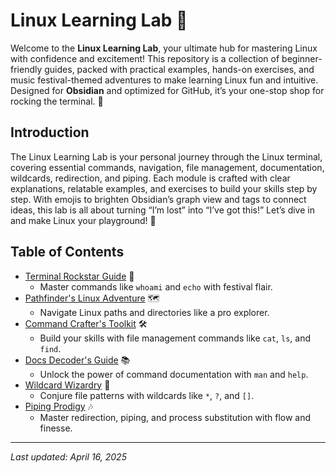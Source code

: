 # Linux Learning Lab 🐧

Welcome to the **Linux Learning Lab**, your ultimate hub for mastering Linux with confidence and excitement! This repository is a collection of beginner-friendly guides, packed with practical examples, hands-on exercises, and music festival-themed adventures to make learning Linux fun and intuitive. Designed for **Obsidian** and optimized for GitHub, it’s your one-stop shop for rocking the terminal. 🚀

## Introduction

The Linux Learning Lab is your personal journey through the Linux terminal, covering essential commands, navigation, file management, documentation, wildcards, redirection, and piping. Each module is crafted with clear explanations, relatable examples, and exercises to build your skills step by step. With emojis to brighten Obsidian’s graph view and tags to connect ideas, this lab is all about turning “I’m lost” into “I’ve got this!” Let’s dive in and make Linux your playground! 🌟

## Table of Contents

- [Terminal Rockstar Guide](./terminal-rockstar/README.md) 🎸
  - Master commands like `whoami` and `echo` with festival flair.
- [Pathfinder's Linux Adventure](./pathfinders-adventure/README.md) 🗺️
  - Navigate Linux paths and directories like a pro explorer.
- [Command Crafter's Toolkit](./command-crafters-toolkit/README.md) 🛠️
  - Build your skills with file management commands like `cat`, `ls`, and `find`.
- [Docs Decoder's Guide](./docs-decoders-guide/README.md) 📚
  - Unlock the power of command documentation with `man` and `help`.
- [Wildcard Wizardry](./wildcard-wizardry/README.md) 🌈
  - Conjure file patterns with wildcards like `*`, `?`, and `[]`.
- [Piping Prodigy](./piping-prodigy/README.md) 🎶
  - Master redirection, piping, and process substitution with flow and finesse.

---

*Last updated: April 16, 2025*